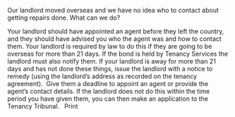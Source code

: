 Our landlord moved overseas and we have no idea who to contact about getting repairs done. What can we do?

Your landlord should have appointed an agent before they left the country, and they should have advised you who the agent was and how to contact them. Your landlord is required by law to do this if they are going to be overseas for more than 21 days. If the bond is held by Tenancy Services the landlord must also notify them. If your landlord is away for more than 21 days and has not done these things, issue the landlord with a notice to remedy (using the landlord’s address as recorded on the tenancy agreement).  Give them a deadline to appoint an agent or provide the agent’s contact details. If the landlord does not do this within the time period you have given them, you can then make an application to the Tenancy Tribunal.    Print 